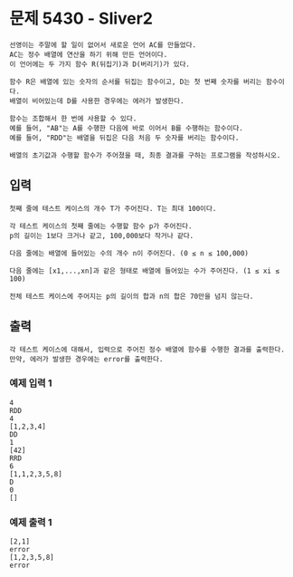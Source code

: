 # 문제 5430 - Sliver2
    선영이는 주말에 할 일이 없어서 새로운 언어 AC를 만들었다. 
    AC는 정수 배열에 연산을 하기 위해 만든 언어이다. 
    이 언어에는 두 가지 함수 R(뒤집기)과 D(버리기)가 있다.
    
    함수 R은 배열에 있는 숫자의 순서를 뒤집는 함수이고, D는 첫 번째 숫자를 버리는 함수이다. 
    배열이 비어있는데 D를 사용한 경우에는 에러가 발생한다.
    
    함수는 조합해서 한 번에 사용할 수 있다. 
    예를 들어, "AB"는 A를 수행한 다음에 바로 이어서 B를 수행하는 함수이다. 
    예를 들어, "RDD"는 배열을 뒤집은 다음 처음 두 숫자를 버리는 함수이다.
    
    배열의 초기값과 수행할 함수가 주어졌을 때, 최종 결과를 구하는 프로그램을 작성하시오.

## 입력
    첫째 줄에 테스트 케이스의 개수 T가 주어진다. T는 최대 100이다.
    
    각 테스트 케이스의 첫째 줄에는 수행할 함수 p가 주어진다. 
    p의 길이는 1보다 크거나 같고, 100,000보다 작거나 같다.
    
    다음 줄에는 배열에 들어있는 수의 개수 n이 주어진다. (0 ≤ n ≤ 100,000)
    
    다음 줄에는 [x1,...,xn]과 같은 형태로 배열에 들어있는 수가 주어진다. (1 ≤ xi ≤ 100)
    
    전체 테스트 케이스에 주어지는 p의 길이의 합과 n의 합은 70만을 넘지 않는다.

## 출력
    각 테스트 케이스에 대해서, 입력으로 주어진 정수 배열에 함수를 수행한 결과를 출력한다. 
    만약, 에러가 발생한 경우에는 error를 출력한다.

### 예제 입력 1
    4
    RDD
    4
    [1,2,3,4]
    DD
    1
    [42]
    RRD
    6
    [1,1,2,3,5,8]
    D
    0
    []
### 예제 출력 1
    [2,1]
    error
    [1,2,3,5,8]
    error